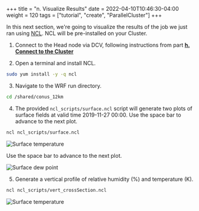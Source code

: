 +++
title = "n. Visualize Results"
date = 2022-04-10T10:46:30-04:00
weight = 120
tags = ["tutorial", "create", "ParallelCluster"]
+++

In this next section, we're going to visualize the results of the job we just ran using [NCL](https://www.ncl.ucar.edu/). NCL will be pre-installed on your Cluster.

1. Connect to the Head node via DCV, following instructions from part **[h. Connect to the Cluster](/03-hpc-aws-parallelcluster-workshop/09-connect-cluster.html#dcv-connect)**

2. Open a terminal and install NCL.
```bash
sudo yum install -y -q ncl
```
3. Navigate to the WRF run directory.

```bash
cd /shared/conus_12km
```

4. The provided `ncl_scripts/surface.ncl` script will generate two plots of surface fields at valid
   time 2019-11-27 00:00. Use the space bar to advance to the next plot.

```bash
ncl ncl_scripts/surface.ncl
```

![Surface temperature](/images/sc22/plt_Surface1.000001.png)

Use the space bar to advance to the next plot.

![Surface dew point](/images/sc22/plt_Surface1.000002.png)

5. Generate a vertical profile of relative humidity (%) and temperature (K).

```bash
ncl ncl_scripts/vert_crossSection.ncl
```

![Surface temperature](/images/sc22/plt_CrossSection_1.png)
